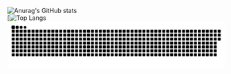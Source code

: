 ![Anurag's GitHub stats](https://github-readme-stats.vercel.app/api?username=xiao-ni-qiu&show_icons=true&theme=radical)<br>
[![Top Langs](https://github-readme-stats.vercel.app/api/top-langs/?username=xiao-ni-qiu&layout=compact)
<picture>
  <source media="(prefers-color-scheme: dark)" srcset="https://raw.githubusercontent.com/xiao-ni-qiu/xiao-ni-qiu/output/github-contribution-grid-snake-dark.svg">
  <source media="(prefers-color-scheme: light)" srcset="https://raw.githubusercontent.com/xiao-ni-qiu/xiao-ni-qiu/output/github-contribution-grid-snake.svg">
  <img alt="github contribution grid snake animation" src="https://raw.githubusercontent.com/xiao-ni-qiu/xiao-ni-qiu/output/github-contribution-grid-snake.svg">
</picture>

